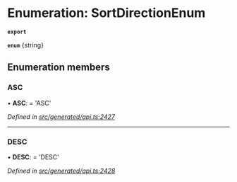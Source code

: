# Enumeration: SortDirectionEnum

**`export`** 

**`enum`** {string}

## Enumeration members

###  ASC

• **ASC**: =  <any> 'ASC'

*Defined in [src/generated/api.ts:2427](https://github.com/mailslurp/mailslurp-client-ts-js/blob/45dbdd8/src/generated/api.ts#L2427)*

___

###  DESC

• **DESC**: =  <any> 'DESC'

*Defined in [src/generated/api.ts:2428](https://github.com/mailslurp/mailslurp-client-ts-js/blob/45dbdd8/src/generated/api.ts#L2428)*

